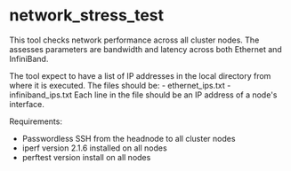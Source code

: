 # network_stress_test

This tool checks network performance across all cluster nodes.
The assesses parameters are bandwidth and latency across both Ethernet and InfiniBand.

The tool expect to have a list of IP addresses in the local directory from where it is executed.
The files should be:
    - ethernet_ips.txt
    - infiniband_ips.txt
Each line in the file should be an IP address of a node's interface.


Requirements:
- Passwordless SSH from the headnode to all cluster nodes
- iperf version 2.1.6 installed on all nodes
- perftest version<X> install on all nodes